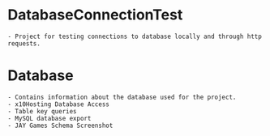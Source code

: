 # DatabaseConnectionTest
	- Project for testing connections to database locally and through http requests.

# Database
	- Contains information about the database used for the project.
	- x10Hosting Database Access
	- Table key queries
	- MySQL database export
	- JAY Games Schema Screenshot